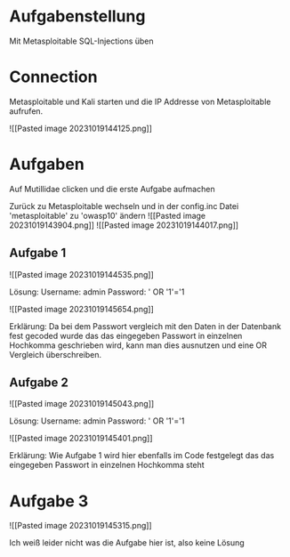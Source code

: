 # Aufgabenstellung
Mit Metasploitable SQL-Injections üben

# Connection
Metasploitable und Kali starten und die IP Addresse von Metasploitable aufrufen.

![[Pasted image 20231019144125.png]]

# Aufgaben
Auf Mutillidae clicken und die erste Aufgabe aufmachen


Zurück zu Metasploitable wechseln und in der config.inc Datei 'metasploitable' zu 'owasp10' ändern
![[Pasted image 20231019143904.png]]
![[Pasted image 20231019144017.png]]

## Aufgabe 1

![[Pasted image 20231019144535.png]]

Lösung:
Username: admin
Password: ' OR '1'='1

![[Pasted image 20231019145654.png]]

Erklärung:
Da bei dem Passwort vergleich mit den Daten in der Datenbank fest gecoded wurde das das eingegeben Passwort in einzelnen Hochkomma geschrieben wird, kann man dies ausnutzen und eine OR Vergleich überschreiben.

## Aufgabe 2

![[Pasted image 20231019145043.png]]

Lösung:
Username: admin
Password: ' OR '1'='1

![[Pasted image 20231019145401.png]]

Erklärung:
Wie Aufgabe 1 wird hier ebenfalls im Code festgelegt das das eingegeben Passwort in einzelnen Hochkomma steht

# Aufgabe 3

![[Pasted image 20231019145315.png]]


Ich weiß leider nicht was die Aufgabe hier ist, also keine Lösung